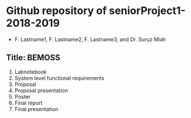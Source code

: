 # Github repository of seniorProject1-2018-2019
- F. Lastname1, F. Lastname2, F. Lastname3, and Dr. Suruz Miah

## Title: BEMOSS

01. Labnotebook
02. System level functional requirements
03. Proposal
04. Proposal presentation
05. Poster 
06. Final report
07. Final presentation 


